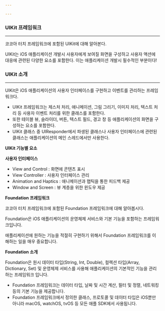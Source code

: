 ```yaml
---

---
```


### UIKit 프레임워크

---

코코아 터치 프레임워크에 포함된 UIKit에 대해 알아본다.

UIKit는 iOS 애플리케이션 개발시 사용자에게 보여질 화면을 구성하고 사용자 액션에 대응에 관련된 
다양한 요소를 포함한다. 이는 애플리케이션 개발시 필수적인 부분이다!

### UIKit 소개

---

UIKit은 iOS 애플리케이션의 사용자 인터페이스를 구현하고 이벤트를 관리하는 프레임워크다.

- UIKit 프레임워크는 제스처 처리, 애니메이션, 그림 그리기, 이미지 처리, 텍스트 처리 등 사용자 이벤트 처리를 위한 클래스를 포함한다.
- 또한 테이블 뷰, 슬라이더, 버튼, 텍스트 필드, 경고 창 등 애플리케이션의 화면을 구성하는 요소를 포함한다.
- UIKit 클래스 중 UIResponder에서 파생된 클래스나 사용자 인터페이스에 관련된 클래스는 애플리케이션의 메인 스레드에서만 사용한다.

**UIKit 기능별 요소**

**사용자 인터페이스**

- View and Control : 화면에 콘텐츠 표시
- View Controller : 사용자 인터페이스 관리
- Animation and Haptics : 애니메이션과 햅틱을 통한 피드백 제공
- Window and Screen : 뷰 계층을 위한 윈도우 제공

**Foundation 프레임워크**

코코아 터치 프레임워크에 포함된 Foundation 프레임워크에 대해 알아봅시다.

Foundation은 iOS 애플리케이션의 운영체제 서비스와 기본 기능을 포함하는 프레임워크입니다.

애플리케이션에 원하는 기능을 적절히 구현하기 위해서 Foundation 프레임워크를 이해하는 일을 매우 중요합니다.

**Foundation 소개**

Foundation은 원시 데이터 타입(String, Int, Double), 컬렉션 타입(Array, Dictionary, Set) 및 운영체제 서비스를 사용해 애플리케이션의 기본적인 기능을 관리하는 프레임워크 입니다.

- Foundation 프레임워크는 데이터 타입, 날짜 및 시간 계산, 필터 및 정렬, 네트워킹 등의 기본 기능을 제공합니다.
- Foundation 프레임워크에서 정의한 클래스, 프로토콜 및 데이터 타입은 iOS뿐만 아니라 macOS, watchOS, tvOS 등 모든 애플 SDK에서 사용됩니다.
